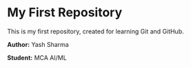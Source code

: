 <h1> My First Repository </h1>
<p> This is my first repository, created for learning Git and GitHub.</p>
<p> <strong> Author:</strong> Yash Sharma </p>
<p> <strong> Student:</strong> MCA AI/ML</p>
